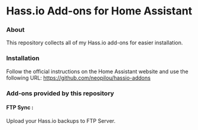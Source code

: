 # Hass.io Add-ons for Home Assistant

### About

This repository collects all of my Hass.io add-ons for easier installation.


### Installation

Follow the official instructions on the Home Assistant website and use the following URL:
https://github.com/neopilou/hassio-addons


### Add-ons provided by this repository

#### FTP Sync : 
Upload your Hass.io backups to FTP Server.
